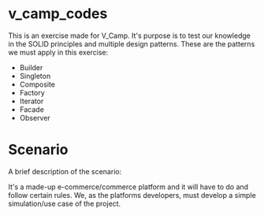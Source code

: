 # v_camp_codes

This is an exercise made for V_Camp.
It's purpose is to test our knowledge in the SOLID principles and multiple design patterns.
These are the patterns we must apply in this exercise:
- Builder
- Singleton
- Composite
- Factory
- Iterator
- Facade
- Observer

# Scenario

A brief description of the scenario:

It's a made-up e-commerce/commerce platform and it will have to do and follow certain rules.
We, as the platforms developers, must develop a simple simulation/use case of the project.

